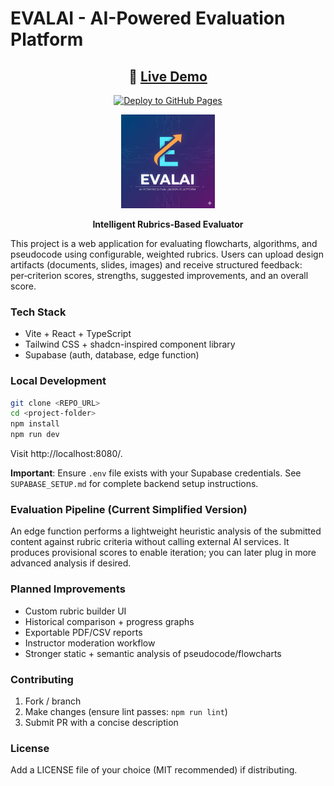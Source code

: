 # EVALAI - AI-Powered Evaluation Platform

<div align="center">

## 🚀 [**Live Demo**](https://ar210505.github.io/rubric-coder-intel/)

[![Deploy to GitHub Pages](https://github.com/ar210505/rubric-coder-intel/actions/workflows/deploy.yml/badge.svg)](https://github.com/ar210505/rubric-coder-intel/actions/workflows/deploy.yml)

  <img src="public/favicon.jpg" alt="EVALAI Logo" width="150" />
  
  **Intelligent Rubrics-Based Evaluator**
  
</div>

This project is a web application for evaluating flowcharts, algorithms, and pseudocode using configurable, weighted rubrics. Users can upload design artifacts (documents, slides, images) and receive structured feedback: per‑criterion scores, strengths, suggested improvements, and an overall score.

### Tech Stack
* Vite + React + TypeScript
* Tailwind CSS + shadcn-inspired component library
* Supabase (auth, database, edge function)

### Local Development
```bash
git clone <REPO_URL>
cd <project-folder>
npm install
npm run dev
```
Visit http://localhost:8080/.

**Important**: Ensure `.env` file exists with your Supabase credentials. See `SUPABASE_SETUP.md` for complete backend setup instructions.

### Evaluation Pipeline (Current Simplified Version)
An edge function performs a lightweight heuristic analysis of the submitted content against rubric criteria without calling external AI services. It produces provisional scores to enable iteration; you can later plug in more advanced analysis if desired.

### Planned Improvements
* Custom rubric builder UI
* Historical comparison + progress graphs
* Exportable PDF/CSV reports
* Instructor moderation workflow
* Stronger static + semantic analysis of pseudocode/flowcharts

### Contributing
1. Fork / branch
2. Make changes (ensure lint passes: `npm run lint`)
3. Submit PR with a concise description

### License
Add a LICENSE file of your choice (MIT recommended) if distributing.
